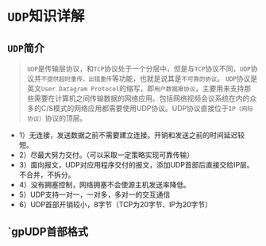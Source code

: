# `UDP`知识详解

## `UDP`简介
> `UDP`是传输层协议，和`TCP`协议处于一个分层中，但是与`TCP`协议不同，`UDP`协议并`不提供超时重传，出错重传`等功能，也就是说其是`不可靠的协议`。
> `UDP`协议是英文`User Datagram Protocol`的缩写，即`用户数据报协议`，主要用来支持那些需要在计算机之间传输数据的网络应用。包括网络视频会议系统在内的众多的C/S模式的网络应用都需要使用UDP协议。UDP协议直接位于`IP（网际协议）`协议的顶层。

- 1）无连接，发送数据之前不需要建立连接。开销和发送之前的时间延迟较短。 
- 2）尽最大努力交付。（可以采取一定策略实现可靠传输）
- 3）面向报文，UDP对应用程序交付的报文，添加UDP首部后直接交给IP层。不合并，不拆分。
- 4）没有拥塞控制，网络拥塞不会使源主机发送率降低。
- 5）UDP支持一对一，一对多，多对一的交互通信
- 6）UDP首部开销较小，8字节（TCP为20字节、IP为20字节）

## `gpUDP首部格式